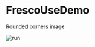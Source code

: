 # FrescoUseDemo

Rounded corners image

![run](https://raw.githubusercontent.com/classTC/FrescoUseDemo/master/preview/compare.gif)
